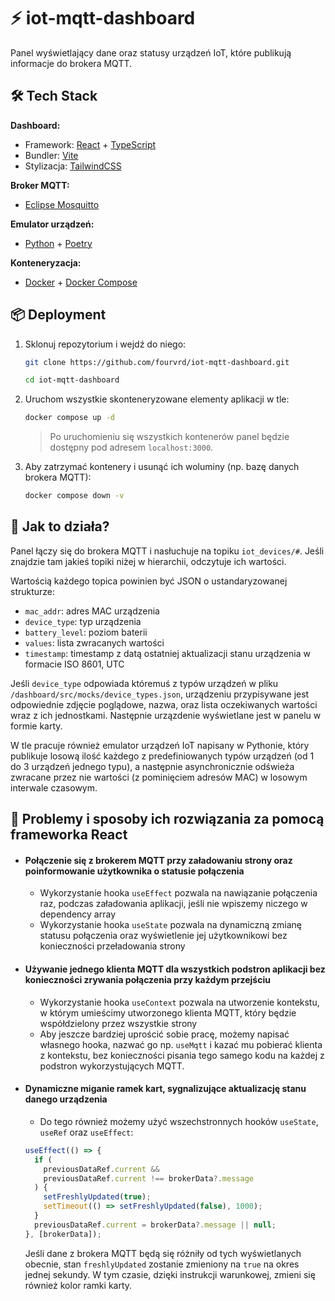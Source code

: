 # ⚡ iot-mqtt-dashboard

Panel wyświetlający dane oraz statusy urządzeń IoT, które publikują informacje do brokera MQTT.

## 🛠️ Tech Stack

**Dashboard:**

- Framework: [React](https://reactjs.org/) + [TypeScript](https://www.typescriptlang.org/)
- Bundler: [Vite](https://vitejs.dev/)
- Stylizacja: [TailwindCSS](https://tailwindcss.com/)

**Broker MQTT:**

- [Eclipse Mosquitto](https://mosquitto.org/)

**Emulator urządzeń:**

- [Python](https://www.python.org/) + [Poetry](https://python-poetry.org/)

**Konteneryzacja:**

- [Docker](https://www.docker.com/) + [Docker Compose](https://docs.docker.com/compose/)

## 📦 Deployment

1. Sklonuj repozytorium i wejdź do niego:

   ```bash
   git clone https://github.com/fourvrd/iot-mqtt-dashboard.git
   ```

   ```bash
   cd iot-mqtt-dashboard
   ```

2. Uruchom wszystkie skonteneryzowane elementy aplikacji w tle:
   ```bash
   docker compose up -d
   ```
   > Po uruchomieniu się wszystkich kontenerów panel będzie dostępny pod adresem `localhost:3000`.
3. Aby zatrzymać kontenery i usunąć ich woluminy (np. bazę danych brokera MQTT):
   ```bash
   docker compose down -v
   ```

## 🤔 Jak to działa?

Panel łączy się do brokera MQTT i nasłuchuje na topiku `iot_devices/#`. Jeśli znajdzie tam jakieś topiki niżej w hierarchii, odczytuje ich wartości.

Wartością każdego topica powinien być JSON o ustandaryzowanej strukturze:

- `mac_addr`: adres MAC urządzenia
- `device_type`: typ urządzenia
- `battery_level`: poziom baterii
- `values`: lista zwracanych wartości
- `timestamp`: timestamp z datą ostatniej aktualizacji stanu urządzenia w formacie ISO 8601, UTC

Jeśli `device_type` odpowiada któremuś z typów urządzeń w pliku `/dashboard/src/mocks/device_types.json`, urządzeniu przypisywane jest odpowiednie zdjęcie poglądowe, nazwa, oraz lista oczekiwanych wartości wraz z ich jednostkami. Następnie urzązdenie wyświetlane jest w panelu w formie karty.

W tle pracuje również emulator urządzeń IoT napisany w Pythonie, który publikuje losową ilość każdego z predefiniowanych typów urządzeń (od 1 do 3 urządzeń jednego typu), a następnie asynchronicznie odświeża zwracane przez nie wartości (z pominięciem adresów MAC) w losowym interwale czasowym.

## 📖 Problemy i sposoby ich rozwiązania za pomocą frameworka React

- #### Połączenie się z brokerem MQTT przy załadowaniu strony oraz poinformowanie użytkownika o statusie połączenia

  - Wykorzystanie hooka `useEffect` pozwala na nawiązanie połączenia raz, podczas załadowania aplikacji, jeśli nie wpiszemy niczego w dependency array
  - Wykorzystanie hooka `useState` pozwala na dynamiczną zmianę statusu połączenia oraz wyświetlenie jej użytkownikowi bez konieczności przeładowania strony

- #### Używanie jednego klienta MQTT dla wszystkich podstron aplikacji bez konieczności zrywania połączenia przy każdym przejściu

  - Wykorzystanie hooka `useContext` pozwala na utworzenie kontekstu, w którym umieścimy utworzonego klienta MQTT, który będzie współdzielony przez wszystkie strony
  - Aby jeszcze bardziej uprościć sobie pracę, możemy napisać własnego hooka, nazwać go np. `useMqtt` i kazać mu pobierać klienta z kontekstu, bez konieczności pisania tego samego kodu na każdej z podstron wykorzystujących MQTT.

- #### Dynamiczne miganie ramek kart, sygnalizujące aktualizację stanu danego urządzenia

  - Do tego również możemy użyć wszechstronnych hooków `useState`, `useRef` oraz `useEffect`:
    &nbsp;

  ```typescript
  useEffect(() => {
    if (
      previousDataRef.current &&
      previousDataRef.current !== brokerData?.message
    ) {
      setFreshlyUpdated(true);
      setTimeout(() => setFreshlyUpdated(false), 1000);
    }
    previousDataRef.current = brokerData?.message || null;
  }, [brokerData]);
  ```

  Jeśli dane z brokera MQTT będą się różniły od tych wyświetlanych obecnie, stan `freshlyUpdated` zostanie zmieniony na `true` na okres jednej sekundy. W tym czasie, dzięki instrukcji warunkowej, zmieni się również kolor ramki karty.
